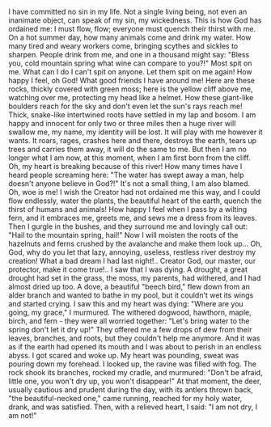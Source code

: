 I have committed no sin in my life. 
Not a single living being, not even an inanimate object, can speak of my sin, my wickedness. 
This is how God has ordained me: I must flow, flow; everyone must quench their thirst with me. 
On a hot summer day, how many animals come and drink my water. 
How many tired and weary workers come, bringing scythes and sickles to sharpen. 
People drink from me, and one in a thousand might say: "Bless you, cold mountain spring
what wine can compare to you?!" 
Most spit on me.
What can I do
I can't spit on anyone. 
Let them spit on me again!
How happy I feel, oh God! 
What good friends I have around me! 
Here are these rocks, thickly covered with green moss; here is the yellow cliff above me, watching over me, protecting my head like a helmet. 
How these giant-like boulders reach for the sky and don't even let the sun's rays reach me! 
Thick, snake-like intertwined roots have settled in my lap and bosom. 
I am happy and innocent for only two or three miles
then a huge river will swallow me, my name, my identity will be lost. 
It will play with me however it wants. It roars, rages, crashes here and there, destroys the earth, tears up trees and carries them away, it will do the same to me. 
But then I am no longer what I am now, at this moment, when I am first born from the cliff. 
Oh, my heart is breaking because of this river!
How many times have I heard people screaming here: "The water has swept away a man, help
doesn't anyone believe in God?!" It's not a small thing, I am also blamed. 
Oh, woe is me!
I wish the Creator had not ordained me this way, and I could flow endlessly, water the plants, the beautiful heart of the earth, quench the thirst of humans and animals! 
How happy I feel when I pass by a wilting fern, and it embraces me, greets me, and sews me a dress from its leaves. 
Then I gurgle in the bushes, and they surround me and lovingly call out: "Hail to the mountain spring, hail!"
Now I will moisten the roots of the hazelnuts and ferns crushed by the avalanche and make them look up...
Oh, God, why do you let that lazy, annoying, useless, restless river destroy my creation! 
What a bad dream I had last night!.. 
Creator God, 
our master, 
our protector, 
make it come true!.. 
I saw that I was dying. 
A drought, a great drought had set in
the grass, the moss, my parents, had withered, and I had almost dried up too. 
A dove, a beautiful "beech bird," flew down from an alder branch and wanted to bathe in my pool, but it couldn't wet its wings and started crying. 
I saw this and my heart was dying: "Where are you going, my grace," I murmured. 
The withered dogwood, hawthorn, maple, birch, and fern - they were all worried together: "Let's bring water to the spring
don't let it dry up!" 
They offered me a few drops of dew from their leaves, branches, and roots, but they couldn't help me anymore. 
And it was as if the earth had opened its mouth and I was about to perish in an endless abyss.
I got scared and woke up. 
My heart was pounding, sweat was pouring down my forehead. 
I looked up, the ravine was filled with fog. 
The rock shook its branches, rocked my cradle, and murmured: "Don't be afraid, little one, you won't dry up, you won't disappear!" 
At that moment, the deer, usually cautious and prudent during the day, with its antlers thrown back, "the beautiful-necked one," came running, reached for my holy water, drank, and was satisfied. 
Then, with a relieved heart, I said: "I am not dry, I am not!"
